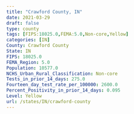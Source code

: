 ```yaml
---
title: "Crawford County, IN"
date: 2021-03-29
draft: false
type: county
tags: [FIPS:18025.0,FEMA:5.0,Non-core,Yellow]
categories: [IN]
County: Crawford County
State: IN
FIPS: 18025.0
FEMA_Region: 5.0
Population: 10577.0
NCHS_Urban_Rural_Classification: Non-core
Tests_in_prior_14_days: 275.0
Fourteen_day_test_rate_per_100000: 2600.0
Percent_Positivity_in_prior_14_days: 0.095
Level: Yellow
url: /states/IN/crawford-county
---
```



